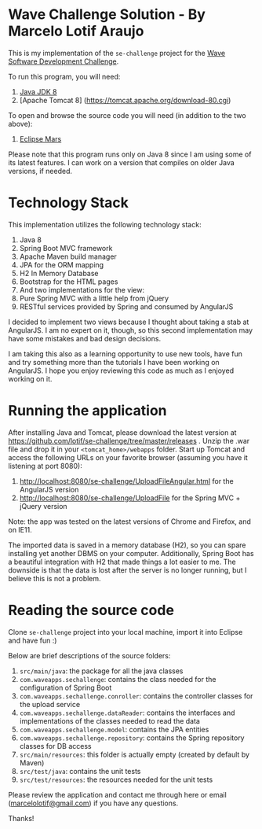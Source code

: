 # Wave Challenge Solution - By Marcelo Lotif Araujo
This is my implementation of the `se-challenge` project for the [Wave Software Development Challenge](https://github.com/wvchallenges/se-challenge).

To run this program, you will need:

1. [Java JDK 8](http://www.oracle.com/technetwork/java/javase/downloads/index.html) 
2. [Apache Tomcat 8] (https://tomcat.apache.org/download-80.cgi)
	
To open and browse the source code you will need (in addition to the two above):

1. [Eclipse Mars](http://www.eclipse.org/downloads/packages/eclipse-ide-java-ee-developers/marsr)
	
Please note that this program runs only on Java 8 since I am using some of its latest features. I can work on a version that compiles on older Java versions, if needed.

# Technology Stack
This implementation utilizes the following technology stack:

1. Java 8
2. Spring Boot MVC framework
3. Apache Maven build manager 
4. JPA for the ORM mapping
5. H2 In Memory Database
6. Bootstrap for the HTML pages
7. And two implementations for the view:
 1. Pure Spring MVC with a little help from jQuery
 2. RESTful services provided by Spring and consumed by AngularJS

I decided to implement two views because I thought about taking a stab at AngularJS. I am no expert on it, though, so this second implementation may have some mistakes and bad design decisions. 

I am taking this also as a learning opportunity to use new tools, have fun and try something more than the tutorials I have been working on AngularJS. I hope you enjoy reviewing this code as much as I enjoyed working on it.

# Running the application
After installing Java and Tomcat, please download the latest version at https://github.com/lotif/se-challenge/tree/master/releases . Unzip the .war file and drop it in your `<tomcat_home>/webapps` folder. Start up Tomcat and access the following URLs on your favorite browser (assuming you have it listening at port 8080):

1. [http://localhost:8080/se-challenge/UploadFileAngular.html](http://localhost:8080/se-challenge/UploadFileAngular.html) for the AngularJS version
2. [http://localhost:8080/se-challenge/UploadFile](http://localhost:8080/se-challenge/UploadFile) for the Spring MVC + jQuery version
	
Note: the app was tested on the latest versions of Chrome and Firefox, and on IE11.

The imported data is saved in a memory database (H2), so you can spare installing yet another DBMS on your computer. Additionally, Spring Boot has a beautiful integration with H2 that made things a lot easier to me. The downside is that the data is lost after the server is no longer running, but I believe this is not a problem.

# Reading the source code
Clone `se-challenge` project into your local machine, import it into Eclipse and have fun :)

Below are brief descriptions of the source folders:

1. `src/main/java`: the package for all the java classes
 1. `com.waveapps.sechallenge`: contains the class needed for the configuration of Spring Boot
 2. `com.waveapps.sechallenge.conroller`: contains the controller classes for the upload service
 3. `com.waveapps.sechallenge.dataReader`: contains the interfaces and implementations of the classes needed to read the  data
 4. `com.waveapps.sechallenge.model`: contains the JPA entities
 5. `com.waveapps.sechallenge.repository`: contains the Spring repository classes for DB access
2. `src/main/resources`: this folder is actually empty (created by default by Maven)
3. `src/test/java`: contains the unit tests
4. `src/test/resources`: the resources needed for the unit tests

Please review the application and contact me through here or email (marcelolotif@gmail.com) if you have any questions.

Thanks!
